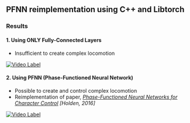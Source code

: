 ## PFNN reimplementation using C++ and Libtorch 

### Results 
#### 1. Using ONLY Fully-Connected Layers
* Insufficient to create complex locomotion

[![Video Label](https://user-images.githubusercontent.com/45995611/216971768-9ec8adb0-535e-45ea-b790-0b08420cbad3.png)](https://youtu.be/leoQn27oEKo)

#### 2. Using PFNN (Phase-Functioned Neural Network)
* Possible to create and control complex locomotion
* Reimplementation of paper, *[Phase-Functioned Neural Networks for Character Control](https://theorangeduck.com/media/uploads/other_stuff/phasefunction.pdf) [Holden, 2016]*
 
[![Video Label](https://user-images.githubusercontent.com/45995611/216973284-1830283a-04a3-4e0b-9ed2-8251b71d5fc8.png)](https://youtu.be/s62u7oXEiNs)
